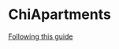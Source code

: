 # ChiApartments

[Following this guide](http://cewing.github.io/training.codefellows/assignments/day11/scraper.html)
